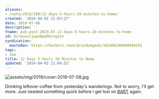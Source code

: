 ```yaml
---
aliases:
- /note/2019/189/12-days-5-hours-28-minutes-to-home/
created: '2024-04-02 21:03:27'
date: 2019-07-08
description: ''
fname: pub.post.2019.07.12-days-5-hours-28-minutes-to-home
id: 6xlmuxuljwpe8pmhbcng3sn
syndication:
  mastodon: https://hackers.town/@randomgeek/102406240608946191
tags:
- now
title: 12 Days 5 Hours 28 Minutes to Home
updated: '2024-04-02 21:04:52'
---
```


![assets/img/2019/cover-2019-07-08.jpg](assets/img/2019/cover-2019-07-08.jpg)

Drinking leftover coffee from yesterday's wanderings. Not to worry, I'll get more. Just needed something quick before I get lost on [BART](https://www.bart.gov/) again.